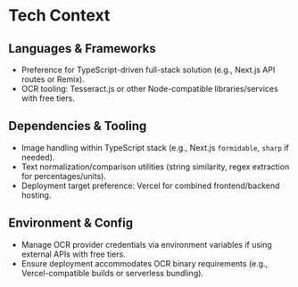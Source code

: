 # Tech Context

## Languages & Frameworks
- Preference for TypeScript-driven full-stack solution (e.g., Next.js API routes or Remix).
- OCR tooling: Tesseract.js or other Node-compatible libraries/services with free tiers.

## Dependencies & Tooling
- Image handling within TypeScript stack (e.g., Next.js `formidable`, `sharp` if needed).
- Text normalization/comparison utilities (string similarity, regex extraction for percentages/units).
- Deployment target preference: Vercel for combined frontend/backend hosting.

## Environment & Config
- Manage OCR provider credentials via environment variables if using external APIs with free tiers.
- Ensure deployment accommodates OCR binary requirements (e.g., Vercel-compatible builds or serverless bundling).

